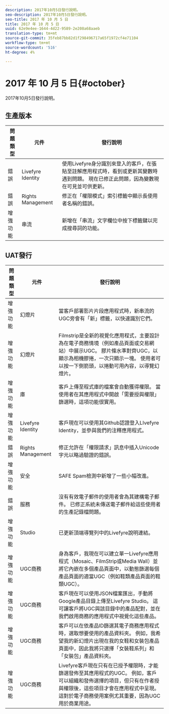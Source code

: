 ```yaml
---
description: 2017年10月5日發行說明。
seo-description: 2017年10月5日發行說明。
seo-title: 2017 年 10 月 5 日
title: 2017 年 10 月 5 日
uuid: 62e9e4ee-1644-4d22-9589-2e208a68aaeb
translation-type: tm+mt
source-git-commit: 35feb87bb82d1f298496717a65f1972cf4e71104
workflow-type: tm+mt
source-wordcount: '516'
ht-degree: 4%

---
```



# 2017 年 10 月 5 日{#october}

2017年10月5日發行說明。

## 生產版本

| **問題類型** | **元件** | **發行說明** |
|---|---|---|
| 錯誤 | Livefyre Identity | 使用Livefyre身分識別來登入的客戶，在張貼至註解應用程式時，看到或更新其變數時遇到問題。 現在已修正此問題，因為變數現在可見並可供更新。 |
| 錯誤 | Rights Management | 修正在「權限模式」索引標籤中顯示長使用者名稱的錯誤。 |
| 增強功能 | 串流 | 新增在「串流」文字欄位中按下標籤鍵以完成搜尋詞的功能。 |

## UAT發行

| **問題類型** | **元件** | **發行說明** |
|---|---|---|
| 增強功能 | 幻燈片 | 當客戶部署影片片段應用程式時，新串流的UGC旁會有「新」標籤，以快速識別它們。 |
| 增強功能 | 幻燈片 | Filmstrip是全新的視覺化應用程式，主要設計為在電子商務情境（例如產品頁面或交易網站）中展示UGC。 膠片條水準對齊UGC，以顯示為相機膠捲，一次只顯示一塊。 使用者可以按一下側箭頭，以捲動可用內容，以導覽幻燈片。 |
| 增強功能 | 庫 | 客戶上傳至程式庫的檔案會自動獲得權限。 當使用者在其應用程式中開啟「需要授與權限」篩選時，這項功能很實用。 |
| 增強功能 | Livefyre Identity | 客戶現在可以使用其Github認證登入LIvefyre Identity，並參與我們的注釋應用程式。 |
| 錯誤 | Rights Management | 修正允許在「權限請求」訊息中插入Unicode字元以略過驗證的錯誤。 |
| 增強功能 | 安全 | SAFE Spam檢測中新增了一些小幅改進。 |
| 錯誤 | 服務 | 沒有有效電子郵件的使用者會為其建構電子郵件。 已修正系統未傳送電子郵件給這些使用者的生產記錄檔問題。 |
| 增強功能 | Studio | 已更新頂端導覽列中的Livefyre說明連結。 |
| 增強功能 | UGC商務 | 身為客戶，我現在可以建立單一Livefyre應用程式（Mosaic、FilmStrip或Media Wall）並將它內嵌在多個產品頁面中，以動態篩選每個產品頁面的適當UGC（例如鞋類產品頁面的鞋類UGC）。 |
| 增強功能 | UGC商務 | 客戶現在可以使用JSON檔案匯出，手動將Google產品目錄上傳至Livefyre Studio。 這可讓客戶將UGC與該目錄中的產品配對，並在我們啟用商務的應用程式中視覺化這些產品。 |
| 增強功能 | UGC商務 | 客戶可以在依產品ID篩選其電子商務應用程式時，選取想要使用的產品資料夾。 例如，我希望我的新幻燈片出現在我的女鞋和女裝包產品頁面中，因此我將只選擇「女裝鞋系列」和「女裝包」產品資料夾。 |
| 增強功能 | UGC商務 | Livefyre客戶現在只有在已授予權限時，才能篩選發佈至其應用程式的UGC。 例如，客戶可以組織和發佈選擇的項目，但只有在作者授與權限後，這些項目才會在應用程式中呈現。 這對於電子商務使用案例尤其重要，因為UGC用於商業用途。 |

